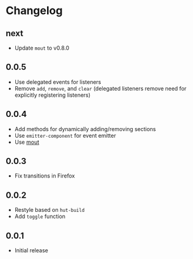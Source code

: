 # Changelog

## next

 * Update `mout` to v0.8.0

## 0.0.5

 * Use delegated events for listeners
 * Remove `add`, `remove`, and `clear` (delegated listeners remove need for
   explicitly registering listeners)

## 0.0.4

 * Add methods for dynamically adding/removing sections
 * Use `emitter-component` for event emitter
 * Use [mout](http://moutjs.com/)

## 0.0.3

 * Fix transitions in Firefox

## 0.0.2

 * Restyle based on `hut-build`
 * Add `toggle` function

## 0.0.1

 * Initial release

